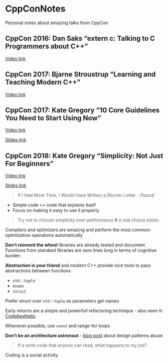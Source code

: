 # CppConNotes

Personal notes about amazing talks from CppCon

## CppCon 2016: Dan Saks “extern c: Talking to C Programmers about C++”

[Video link](https://www.youtube.com/watch?v=D7Sd8A6_fYU)

## CppCon 2017: Bjarne Stroustrup “Learning and Teaching Modern C++”

[Video link](https://www.youtube.com/watch?v=fX2W3nNjJIo)

## CppCon 2017: Kate Gregory “10 Core Guidelines You Need to Start Using Now”

[Video link](https://www.youtube.com/watch?v=XkDEzfpdcSg)

[Slides link](https://github.com/CppCon/CppCon2017/tree/master/Presentations/10%20Core%20Guidelines%20You%20Need%20to%20Start%20Using%20Now)

## CppCon 2018: Kate Gregory “Simplicity: Not Just For Beginners”

[Video link](https://www.youtube.com/watch?v=n0Ak6xtVXno)

[Slides link](https://github.com/CppCon/CppCon2018/tree/master/Presentations/simplicity_not_just_for_beginners)

> If I Had More Time, I Would Have Written a Shorter Letter - _Pascal_

- Simple code == code that explains itself
- Focus on making it easy to use it properly

> Try not to choose simplicity over performance **if** a real choice exists

Compilers and optimizers are amazing and perform the most common optimization operations automatically

**Don't reinvent the wheel** libraries are already tested and document. Functions from standard libraries are zero lines long in terms of cognitive burden

**Abstraction is your friend** and modern C++ provide nice tools to pass abstractions between functions

- `std::tuple`
- `enums`
- `struct`

Prefer struct over `std::tuple` as parameters get names

Early returns are a simple and powerfull refactoring technique - also seen in [CodeAesthetic](https://www.youtube.com/watch?v=CFRhGnuXG-4)

Whenever possible, use `const` and range-for loops

**Don't be an architecture astronaut** - [blog post](https://taskinoor.wordpress.com/2011/09/21/the-abuse-of-design-patterns-in-writing-a-hello-world-program/) about design patterns abuse

> If a write code that anyone can read, what happens to my job?

Coding is a social activity

